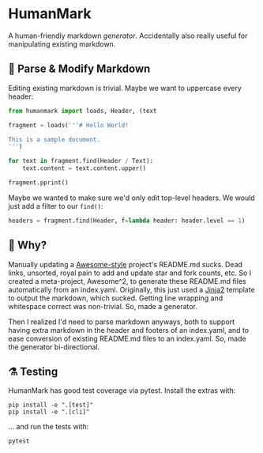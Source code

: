 # HumanMark

A human-friendly markdown *generator*. Accidentally also really useful for
manipulating existing markdown.

## 📝 Parse & Modify Markdown

Editing existing markdown is trivial. Maybe we want to uppercase every
header:

```python
from humanmark import loads, Header, (text

fragment = loads('''# Hello World!

This is a sample document.
''')

for text in fragment.find(Header / Text):
    text.content = text.content.upper()

fragment.pprint()
```

Maybe we wanted to make sure we'd only edit top-level headers. We would just
add a filter to our `find()`:

```python
headers = fragment.find(Header, f=lambda header: header.level == 1)
```

## 🙈 Why?

Manually updating a [Awesome-style][] project's README.md sucks. Dead links,
unsorted, royal pain to add and update star and fork counts, etc. So I
created a meta-project, Awesome^2, to generate these README.md files
automatically from an index.yaml. Originally, this just used a [Jinja2][]
template to output the markdown, which sucked. Getting line wrapping and
whitespace correct was non-trivial. So, made a generator.

Then I realized I'd need to parse markdown anyways, both to support having
extra markdown in the header and footers of an index.yaml, and to ease
conversion of existing README.md files to an index.yaml. So, made the
generator bi-directional.

## ⚗ Testing

HumanMark has good test coverage via pytest. Install the extras with:

    pip install -e ".[test]"
    pip install -e ".[cli]"

... and run the tests with:

    pytest

[markdown-it-py]: https://github.com/executablebooks/markdown-it-py
[awesome-style]: https://github.com/sindresorhus/awesome
[Jinja2]: https://jinja.palletsprojects.com/en/2.11.x/
